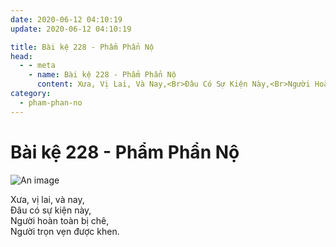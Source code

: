 ```yaml
---
date: 2020-06-12 04:10:19
update: 2020-06-12 04:10:19

title: Bài kệ 228 - Phẩm Phẩn Nộ
head:
  - - meta
    - name: Bài kệ 228 - Phẩm Phẩn Nộ
      content: Xưa, Vị Lai, Và Nay,<Br>Ðâu Có Sự Kiện Này,<Br>Người Hoàn Toàn Bị Chê,<Br>Người Trọn Vẹn Được Khen.<Br>
category:
  - pham-phan-no
---
```


# Bài kệ 228 - Phẩm Phẩn Nộ

![An image](/img/pham-phan-no/pham-phan-no-228.jpg)

Xưa, vị lai, và nay,<br>Ðâu có sự kiện này,<br>Người hoàn toàn bị chê,<br>Người trọn vẹn được khen.<br>
